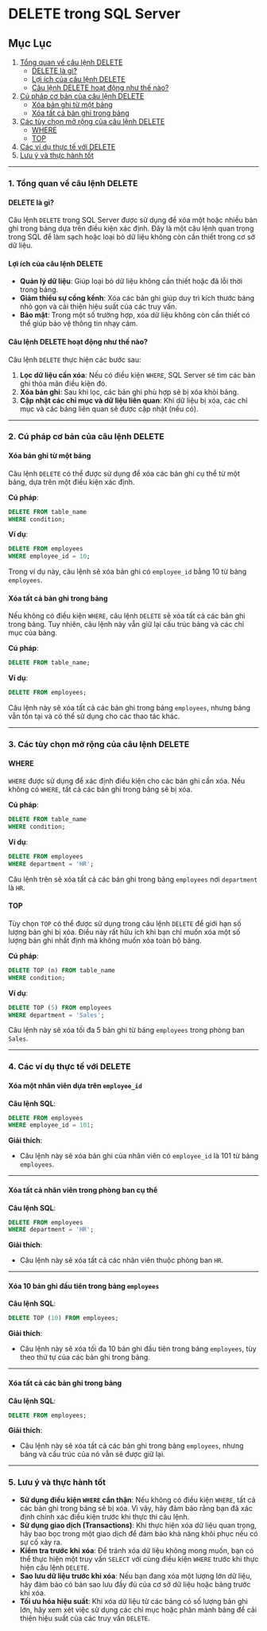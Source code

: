 # DELETE trong SQL Server

## Mục Lục

1. [Tổng quan về câu lệnh DELETE](#1-tổng-quan-về-câu-lệnh-delete)
    - [DELETE là gì?](#delete-là-gì)
    - [Lợi ích của câu lệnh DELETE](#lợi-ích-của-câu-lệnh-delete)
    - [Câu lệnh DELETE hoạt động như thế nào?](#câu-lệnh-delete-hoạt-động-như-thế-nào)
2. [Cú pháp cơ bản của câu lệnh DELETE](#2-cú-pháp-cơ-bản-của-câu-lệnh-delete)
    - [Xóa bản ghi từ một bảng](#xóa-bản-ghi-từ-một-bảng)
    - [Xóa tất cả bản ghi trong bảng](#xóa-tất-cả-bản-ghi-trong-bảng)
3. [Các tùy chọn mở rộng của câu lệnh DELETE](#3-các-tùy-chọn-mở-rộng-của-câu-lệnh-delete)
    - [WHERE](#where)
    - [TOP](#top)
4. [Các ví dụ thực tế với DELETE](#4-các-ví-dụ-thực-tế-với-delete)
5. [Lưu ý và thực hành tốt](#5-lưu-ý-và-thực-hành-tốt)

---

### 1. Tổng quan về câu lệnh DELETE

#### DELETE là gì?

Câu lệnh `DELETE` trong SQL Server được sử dụng để xóa một hoặc nhiều bản ghi trong bảng dựa trên điều kiện xác định.
Đây là một câu lệnh quan trọng trong SQL để làm sạch hoặc loại bỏ dữ liệu không còn cần thiết trong cơ sở dữ liệu.

#### Lợi ích của câu lệnh DELETE

- **Quản lý dữ liệu**: Giúp loại bỏ dữ liệu không cần thiết hoặc đã lỗi thời trong bảng.
- **Giảm thiểu sự cồng kềnh**: Xóa các bản ghi giúp duy trì kích thước bảng nhỏ gọn và cải thiện hiệu suất của các truy
  vấn.
- **Bảo mật**: Trong một số trường hợp, xóa dữ liệu không còn cần thiết có thể giúp bảo vệ thông tin nhạy cảm.

#### Câu lệnh DELETE hoạt động như thế nào?

Câu lệnh `DELETE` thực hiện các bước sau:

1. **Lọc dữ liệu cần xóa**: Nếu có điều kiện `WHERE`, SQL Server sẽ tìm các bản ghi thỏa mãn điều kiện đó.
2. **Xóa bản ghi**: Sau khi lọc, các bản ghi phù hợp sẽ bị xóa khỏi bảng.
3. **Cập nhật các chỉ mục và dữ liệu liên quan**: Khi dữ liệu bị xóa, các chỉ mục và các bảng liên quan sẽ được cập
   nhật (nếu có).

---

### 2. Cú pháp cơ bản của câu lệnh DELETE

#### Xóa bản ghi từ một bảng

Câu lệnh `DELETE` có thể được sử dụng để xóa các bản ghi cụ thể từ một bảng, dựa trên một điều kiện xác định.

**Cú pháp**:

```sql
DELETE FROM table_name
WHERE condition;
```

**Ví dụ**:

```sql
DELETE FROM employees
WHERE employee_id = 10;
```

Trong ví dụ này, câu lệnh sẽ xóa bản ghi có `employee_id` bằng 10 từ bảng `employees`.

#### Xóa tất cả bản ghi trong bảng

Nếu không có điều kiện `WHERE`, câu lệnh `DELETE` sẽ xóa tất cả các bản ghi trong bảng. Tuy nhiên, câu lệnh này vẫn giữ
lại cấu trúc bảng và các chỉ mục của bảng.

**Cú pháp**:

```sql
DELETE FROM table_name;
```

**Ví dụ**:

```sql
DELETE FROM employees;
```

Câu lệnh này sẽ xóa tất cả các bản ghi trong bảng `employees`, nhưng bảng vẫn tồn tại và có thể sử dụng cho các thao tác
khác.

---

### 3. Các tùy chọn mở rộng của câu lệnh DELETE

#### WHERE

`WHERE` được sử dụng để xác định điều kiện cho các bản ghi cần xóa. Nếu không có `WHERE`, tất cả các bản ghi trong bảng
sẽ bị xóa.

**Cú pháp**:

```sql
DELETE FROM table_name
WHERE condition;
```

**Ví dụ**:

```sql
DELETE FROM employees
WHERE department = 'HR';
```

Câu lệnh trên sẽ xóa tất cả các bản ghi trong bảng `employees` nơi `department` là `HR`.

#### TOP

Tùy chọn `TOP` có thể được sử dụng trong câu lệnh `DELETE` để giới hạn số lượng bản ghi bị xóa. Điều này rất hữu ích khi
bạn chỉ muốn xóa một số lượng bản ghi nhất định mà không muốn xóa toàn bộ bảng.

**Cú pháp**:

```sql
DELETE TOP (n) FROM table_name
WHERE condition;
```

**Ví dụ**:

```sql
DELETE TOP (5) FROM employees
WHERE department = 'Sales';
```

Câu lệnh này sẽ xóa tối đa 5 bản ghi từ bảng `employees` trong phòng ban `Sales`.

---

### 4. Các ví dụ thực tế với DELETE

#### Xóa một nhân viên dựa trên `employee_id`

**Câu lệnh SQL**:

```sql
DELETE FROM employees
WHERE employee_id = 101;
```

**Giải thích**:

- Câu lệnh này sẽ xóa bản ghi của nhân viên có `employee_id` là 101 từ bảng `employees`.

---

#### Xóa tất cả nhân viên trong phòng ban cụ thể

**Câu lệnh SQL**:

```sql
DELETE FROM employees
WHERE department = 'HR';
```

**Giải thích**:

- Câu lệnh này sẽ xóa tất cả các nhân viên thuộc phòng ban `HR`.

---

#### Xóa 10 bản ghi đầu tiên trong bảng `employees`

**Câu lệnh SQL**:

```sql
DELETE TOP (10) FROM employees;
```

**Giải thích**:

- Câu lệnh này sẽ xóa tối đa 10 bản ghi đầu tiên trong bảng `employees`, tùy theo thứ tự của các bản ghi trong bảng.

---

#### Xóa tất cả các bản ghi trong bảng

**Câu lệnh SQL**:

```sql
DELETE FROM employees;
```

**Giải thích**:

- Câu lệnh này sẽ xóa tất cả các bản ghi trong bảng `employees`, nhưng bảng và cấu trúc của nó vẫn sẽ được giữ lại.

---

### 5. Lưu ý và thực hành tốt

- **Sử dụng điều kiện `WHERE` cẩn thận**: Nếu không có điều kiện `WHERE`, tất cả các bản ghi trong bảng sẽ bị xóa. Vì
  vậy, hãy đảm bảo rằng bạn đã xác định chính xác điều kiện trước khi thực thi câu lệnh.
- **Sử dụng giao dịch (Transactions)**: Khi thực hiện xóa dữ liệu quan trọng, hãy bao bọc trong một giao dịch để đảm bảo
  khả năng khôi phục nếu có sự cố xảy ra.
- **Kiểm tra trước khi xóa**: Để tránh xóa dữ liệu không mong muốn, bạn có thể thực hiện một truy vấn `SELECT` với cùng
  điều kiện `WHERE` trước khi thực hiện câu lệnh `DELETE`.
- **Sao lưu dữ liệu trước khi xóa**: Nếu bạn đang xóa một lượng lớn dữ liệu, hãy đảm bảo có bản sao lưu đầy đủ của cơ sở
  dữ liệu hoặc bảng trước khi xóa.
- **Tối ưu hóa hiệu suất**: Khi xóa dữ liệu từ các bảng có số lượng bản ghi lớn, hãy xem xét việc sử dụng các chỉ mục
  hoặc phân mảnh bảng để cải thiện hiệu suất của các truy vấn `DELETE`.
